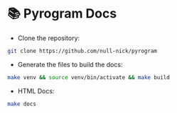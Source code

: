 # 📚 Pyrogram Docs

- Clone the repository: 
``` bash 
git clone https://github.com/null-nick/pyrogram
```
- Generate the files to build the docs:
``` bash
make venv && source venv/bin/activate && make build
```
- HTML Docs: 
```bash
make docs
```